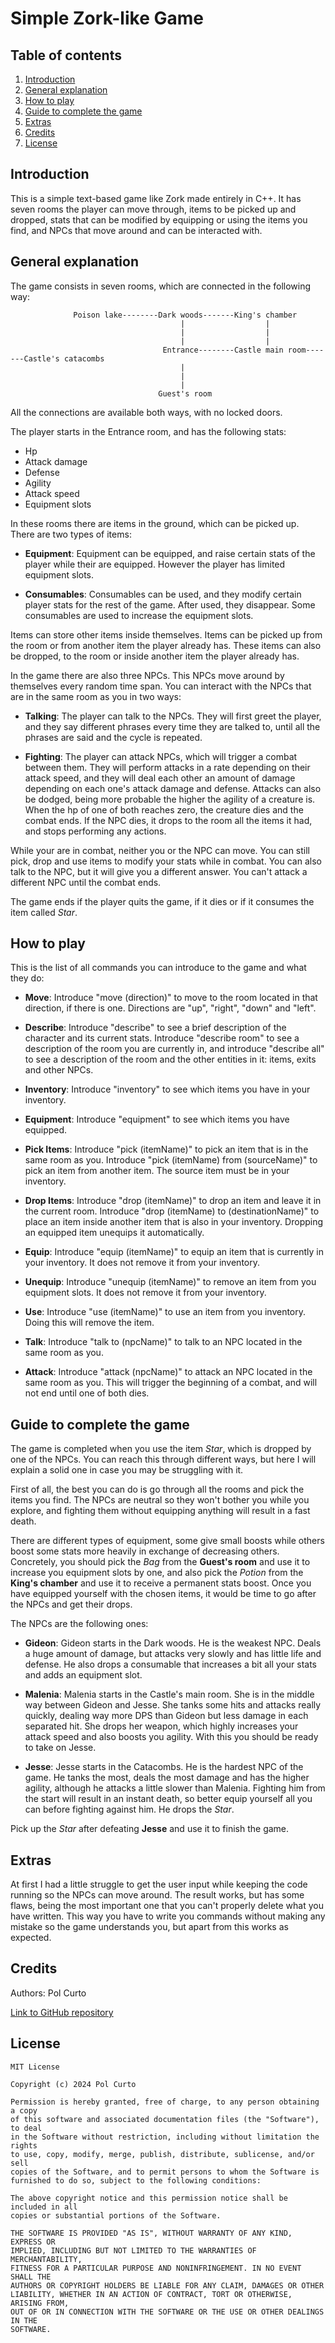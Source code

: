 # Simple Zork-like Game 

## Table of contents
1. [Introduction](#introduction)
2. [General explanation](#general-explanation)
3. [How to play](#how-to-play)
4. [Guide to complete the game](#guide-to-complete-the-game)
5. [Extras](#extras)
6. [Credits](#credits)
7. [License](#license)

## Introduction
This is a simple text-based game like Zork made entirely in C++. It has seven rooms the player can move through, items to be picked up and dropped, stats that can be modified by equipping or using the items you find, and NPCs that move around and can be interacted with.

## General explanation
The game consists in seven rooms, which are connected in the following way:

                  Poison lake--------Dark woods-------King's chamber
                                          |                  |
                                          |                  |
                                          |                  |
                                      Entrance--------Castle main room-------Castle's catacombs
                                          |
                                          |
                                          |
                                     Guest's room
All the connections are available both ways, with no locked doors. 

The player starts in the Entrance room, and has the following stats: 
* Hp
* Attack damage
* Defense
* Agility
* Attack speed
* Equipment slots

In these rooms there are items in the ground, which can be picked up. There are two types of items:
* __Equipment__:  Equipment can be equipped, and raise certain stats of the player while their are equipped. However the player has limited equipment slots.

* __Consumables__: Consumables can be used, and they modify certain player stats for the rest of the game. After used, they disappear. Some consumables are used to increase the equipment slots.

Items can store other items inside themselves. Items can be picked up from the room or from another item the player already has. 
These items can also be dropped, to the room or inside another item the player already has. 

In the game there are also three NPCs. This NPCs move around by themselves every random time span. You can interact with the NPCs that are in the same room as you in two ways:
* __Talking__: The player can talk to the NPCs. They will first greet the player, and they say different phrases every time they are talked to, until all the phrases are said and the cycle is repeated.

* __Fighting__: The player can attack NPCs, which will trigger a combat between them. They will perform attacks in a rate depending on their attack speed, and they will deal each other an amount of damage depending on each one's attack damage and defense. Attacks can also be dodged, being more probable the higher the agility of a creature is. When the hp of one of both reaches zero, the creature dies and the combat ends. If the NPC dies, it drops to the room all the items it had, and stops performing any actions.

While your are in combat, neither you or the NPC can move. You can still pick, drop and use items to modify your stats while in combat. You can also talk to the NPC, but it will give you a different answer.
You can't attack a different NPC until the combat ends.

The game ends if the player quits the game, if it dies or if it consumes the item called *Star*.

## How to play
This is the list of all commands you can introduce to the game and what they do:

* __Move__: Introduce "move (direction)" to move to the room located in that direction, if there is one. Directions are "up", "right", "down" and "left".

* __Describe__: Introduce "describe" to see a brief description of the character and its current stats. Introduce "describe room" to see a description of the room you are currently in, and introduce "describe all" to see a description of the room and the other entities in it: items, exits and other NPCs.

* __Inventory__: Introduce "inventory" to see which items you have in your inventory.

* __Equipment__: Introduce "equipment" to see which items you have equipped.

* __Pick Items__: Introduce "pick (itemName)" to pick an item that is in the same room as you. Introduce "pick (itemName) from (sourceName)" to pick an item from another item. The source item must be in your inventory.

* __Drop Items__: Introduce "drop (itemName)" to drop an item and leave it in the current room. Introduce "drop (itemName) to (destinationName)" to place an item inside another item that is also in your inventory. Dropping an equipped item unequips it automatically.

* __Equip__: Introduce "equip (itemName)" to equip an item that is currently in your inventory. It does not remove it from your inventory.

* __Unequip__: Introduce "unequip (itemName)" to remove an item from you equipment slots. It does not remove it from your inventory.

* __Use__: Introduce "use (itemName)" to use an item from you inventory. Doing this will remove the item.

* __Talk__: Introduce "talk to (npcName)" to talk to an NPC located in the same room as you.

* __Attack__: Introduce "attack (npcName)" to attack an NPC located in the same room as you. This will trigger the beginning of a combat, and will not end until one of both dies.


## Guide to complete the game
The game is completed when you use the item *Star*, which is dropped by one of the NPCs. You can reach this through different ways, but here I will explain a solid one in case you may be struggling with it.

First of all, the best you can do is go through all the rooms and pick the items you find. The NPCs are neutral so they won't bother you while you explore, and fighting them without equipping anything will result in a fast death.

There are different types of equipment, some give small boosts while others boost some stats more heavily in exchange of decreasing others. Concretely, you should pick the *Bag* from the **Guest's room** and use it to increase you equipment slots by one, and also pick the *Potion* from the **King's chamber** and use it to receive a permanent stats boost.
Once you have equipped yourself with the chosen items, it would be time to go after the NPCs and get their drops.

The NPCs are the following ones:
* __Gideon__: Gideon starts in the Dark woods. He is the weakest NPC. Deals a huge amount of damage, but attacks very slowly and has little life and defense. He also drops a consumable that increases a bit all your stats and adds an equipment slot.

* __Malenia__: Malenia starts in the Castle's main room. She is in the middle way between Gideon and Jesse. She tanks some hits and attacks really quickly, dealing way more DPS than Gideon but less damage in each separated hit. She drops her weapon, which highly increases your attack speed and also boosts you agility. With this you should be ready to take on Jesse.

* __Jesse__: Jesse starts in the Catacombs. He is the hardest NPC of the game. He tanks the most, deals the most damage and has the higher agility, although he attacks a little slower than Malenia. Fighting him from the start will result in an instant death, so better equip yourself all you can before fighting against him. He drops the *Star*.

Pick up the *Star* after defeating **Jesse** and use it to finish the game.

## Extras
At first I had a little struggle to get the user input while keeping the code running so the NPCs can move around. The result works, but has some flaws, being the most important one that you can't properly delete what you have written. This way you have to write you commands without making any mistake so the game understands you, but apart from this works as expected.

## Credits
Authors: Pol Curto

[Link to GitHub repository](https://github.com/PolCurto/Zork.git)

## License
    MIT License

    Copyright (c) 2024 Pol Curto

    Permission is hereby granted, free of charge, to any person obtaining a copy
    of this software and associated documentation files (the "Software"), to deal
    in the Software without restriction, including without limitation the rights
    to use, copy, modify, merge, publish, distribute, sublicense, and/or sell
    copies of the Software, and to permit persons to whom the Software is
    furnished to do so, subject to the following conditions:

    The above copyright notice and this permission notice shall be included in all
    copies or substantial portions of the Software.

    THE SOFTWARE IS PROVIDED "AS IS", WITHOUT WARRANTY OF ANY KIND, EXPRESS OR
    IMPLIED, INCLUDING BUT NOT LIMITED TO THE WARRANTIES OF MERCHANTABILITY,
    FITNESS FOR A PARTICULAR PURPOSE AND NONINFRINGEMENT. IN NO EVENT SHALL THE
    AUTHORS OR COPYRIGHT HOLDERS BE LIABLE FOR ANY CLAIM, DAMAGES OR OTHER
    LIABILITY, WHETHER IN AN ACTION OF CONTRACT, TORT OR OTHERWISE, ARISING FROM,
    OUT OF OR IN CONNECTION WITH THE SOFTWARE OR THE USE OR OTHER DEALINGS IN THE
    SOFTWARE.
